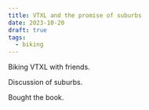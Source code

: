 ```yaml
---
title: VTXL and the promise of suburbs
date: 2023-10-20
draft: true
tags:
  - biking
---
```


Biking VTXL with friends.

Discussion of suburbs.

Bought the book.
